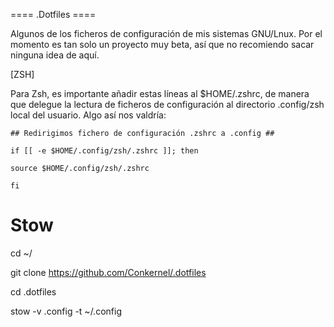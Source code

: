 ==== .Dotfiles ====

Algunos de los ficheros de configuración de mis sistemas GNU/Lnux.
Por el momento es tan solo un proyecto muy beta, así que no recomiendo sacar ninguna idea de aquí.



[ZSH]

Para Zsh, es importante añadir estas líneas al $HOME/.zshrc, de manera que delegue la lectura de ficheros de configuración al directorio .config/zsh local del usuario. Algo así nos valdría:


`## Redirigimos fichero de configuración .zshrc a .config ##`

`if [[ -e $HOME/.config/zsh/.zshrc ]]; then`

  `source $HOME/.config/zsh/.zshrc`
  
`fi`


# Stow #

cd ~/

git clone https://github.com/Conkernel/.dotfiles

cd .dotfiles

stow -v .config -t ~/.config


